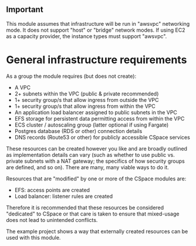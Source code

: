 ## Important

This module assumes that infrastructure will be run in "awsvpc" networking
mode. It does not support "host" or "bridge" network modes. If using EC2 as
a capacity provider, the instance types must support "awsvpc".

# General infrastructure requirements

As a group the module requires (but does not create):

- A VPC
- 2+ subnets within the VPC (public & private recommended)
- 1+ security group/s that allow ingress from outside the VPC
- 1+ security group/s that allow ingress from within the VPC
- An application load balancer assigned to public subnets in the VPC
- EFS storage for persistent data permitting access from within the VPC
- ECS cluster / autoscaling group (latter optional if using Fargate)
- Postgres database (RDS or other) connection details
- DNS records (Route53 or other) for publicly accessible CSpace services

These resources can be created however you like and are broadly outlined
as implementation details can vary (such as whether to use public vs.
private subnets with a NAT gateway; the specifics of how security groups
are defined, and so on). There are many, many viable ways to do it.

Resources that are "modified" by one or more of the CSpace modules are:

- EFS: access points are created
- Load balancer: listener rules are created

Therefore it is recommended that these resources be considered "dedicated"
to CSpace or that care is taken to ensure that mixed-usage does not lead to
unintended conflicts.

The example project shows a way that externally created resources can be
used with this module.
